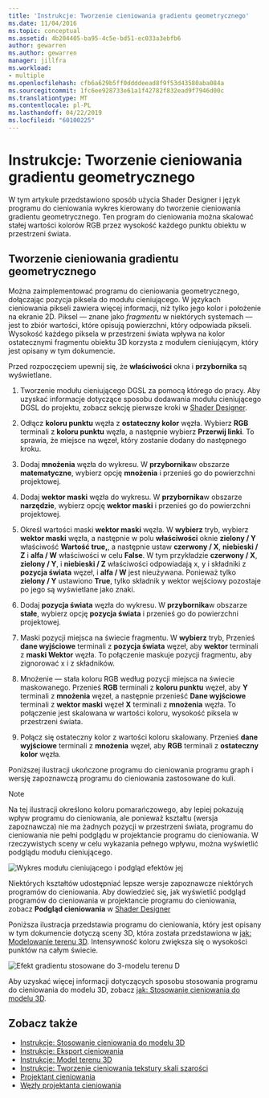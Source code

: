 ```yaml
---
title: 'Instrukcje: Tworzenie cieniowania gradientu geometrycznego'
ms.date: 11/04/2016
ms.topic: conceptual
ms.assetid: 4b204405-ba95-4c5e-bd51-ec033a3ebfb6
author: gewarren
ms.author: gewarren
manager: jillfra
ms.workload:
- multiple
ms.openlocfilehash: cfb6a629b5ff0ddddeead8f9f53d43580aba084a
ms.sourcegitcommit: 1fc6ee928733e61a1f42782f832ead9f7946d00c
ms.translationtype: MT
ms.contentlocale: pl-PL
ms.lasthandoff: 04/22/2019
ms.locfileid: "60100225"
---
```

# <a name="how-to-create-a-geometry-based-gradient-shader"></a>Instrukcje: Tworzenie cieniowania gradientu geometrycznego

W tym artykule przedstawiono sposób użycia Shader Designer i język programu do cieniowania wykres kierowany do tworzenie cieniowania gradientu geometrycznego. Ten program do cieniowania można skalować stałej wartości kolorów RGB przez wysokość każdego punktu obiektu w przestrzeni świata.

## <a name="create-a-geometry-based-gradient-shader"></a>Tworzenie cieniowania gradientu geometrycznego

Można zaimplementować programu do cieniowania geometrycznego, dołączając pozycja piksela do modułu cieniującego. W językach cieniowania pikseli zawiera więcej informacji, niż tylko jego kolor i położenie na ekranie 2D. Piksel — znane jako *fragmentu* w niektórych systemach — jest to zbiór wartości, które opisują powierzchni, który odpowiada pikseli. Wysokość każdego piksela w przestrzeni świata wpływa na kolor ostatecznymi fragmentu obiektu 3D korzysta z modułem cieniującym, który jest opisany w tym dokumencie.

Przed rozpoczęciem upewnij się, że **właściwości** okna i **przybornika** są wyświetlane.

1. Tworzenie modułu cieniującego DGSL za pomocą którego do pracy. Aby uzyskać informacje dotyczące sposobu dodawania modułu cieniującego DGSL do projektu, zobacz sekcję pierwsze kroki w [Shader Designer](../designers/shader-designer.md).

2. Odłącz **koloru punktu** węzła z **ostateczny kolor** węzła. Wybierz **RGB** terminali z **koloru punktu** węzła, a następnie wybierz **Przerwij linki**. To sprawia, że miejsce na węzeł, który zostanie dodany do następnego kroku.

3. Dodaj **mnożenia** węzła do wykresu. W **przybornika**w obszarze **matematyczne**, wybierz opcję **mnożenia** i przenieś go do powierzchni projektowej.

4. Dodaj **wektor maski** węzła do wykresu. W **przybornika**w obszarze **narzędzie**, wybierz opcję **wektor maski** i przenieś go do powierzchni projektowej.

5. Określ wartości maski **wektor maski** węzła. W **wybierz** tryb, wybierz **wektor maski** węzła, a następnie w polu **właściwości** oknie **zielony / Y** właściwość **Wartość true,**, a następnie ustaw **czerwony / X**, **niebieski / Z** i **alfa / W** właściwości w celu **False**. W tym przykładzie **czerwony / X**, **zielony / Y**, i **niebieski / Z** właściwości odpowiadają x, y i składniki z **pozycja świata** węzeł, i **alfa / W** jest nieużywana. Ponieważ tylko **zielony / Y** ustawiono **True**, tylko składnik y wektor wejściowy pozostaje po jego są wyświetlane jako znaki.

6. Dodaj **pozycja świata** węzła do wykresu. W **przybornika**w obszarze **stałe**, wybierz opcję **pozycja świata** i przenieś go do powierzchni projektowej.

7. Maski pozycji miejsca na świecie fragmentu. W **wybierz** tryb, Przenieś **dane wyjściowe** terminali z **pozycja świata** węzeł, aby **wektor** terminali z **maski Wektor** węzła. To połączenie maskuje pozycji fragmentu, aby zignorować x i z składników.

8. Mnożenie — stała koloru RGB według pozycji miejsca na świecie maskowanego. Przenieś **RGB** terminali z **koloru punktu** węzeł, aby **Y** terminali z **mnożenia** węzeł, a następnie przenieść  **Dane wyjściowe** terminali z **wektor maski** węzeł **X** terminali z **mnożenia** węzła. To połączenie jest skalowana w wartości koloru, wysokość piksela w przestrzeni świata.

9. Połącz się ostateczny kolor z wartości koloru skalowany. Przenieś **dane wyjściowe** terminali z **mnożenia** węzeł, aby **RGB** terminali z **ostateczny kolor** węzła.

Poniższej ilustracji ukończone programu do cieniowania programu graph i wersję zapoznawczą programu do cieniowania zastosowane do kuli.

> [!NOTE]
> Na tej ilustracji określono koloru pomarańczowego, aby lepiej pokazują wpływ programu do cieniowania, ale ponieważ kształtu (wersja zapoznawcza) nie ma żadnych pozycji w przestrzeni świata, programu do cieniowania nie pełni podglądu w projektancie programu do cieniowania. W rzeczywistych sceny w celu wykazania pełnego wpływu, można wyświetlić podglądu modułu cieniującego.

 ![Wykres modułu cieniującego i podgląd efektów jej](../designers/media/digit-gradient-effect-graph.png)

 Niektórych kształtów udostępniać lepsze wersje zapoznawcze niektórych programów do cieniowania. Aby dowiedzieć się, jak wyświetlić podgląd programów do cieniowania w projektancie programu do cieniowania, zobacz **Podgląd cieniowania** w [Shader Designer](../designers/shader-designer.md)

 Poniższa ilustracja przedstawia programu do cieniowania, który jest opisany w tym dokumencie dotyczą sceny 3D, która została przedstawiona w [jak: Modelowanie terenu 3D](../designers/how-to-model-3-d-terrain.md). Intensywność koloru zwiększa się o wysokości punktów na całym świecie.

 ![Efekt gradientu stosowane do 3&#45;modelu terenu D](../designers/media/digit-gradient-effect-result.png)

 Aby uzyskać więcej informacji dotyczących sposobu stosowania programu do cieniowania do modelu 3D, zobacz [jak: Stosowanie cieniowania do modelu 3D](../designers/how-to-apply-a-shader-to-a-3-d-model.md).

## <a name="see-also"></a>Zobacz także

- [Instrukcje: Stosowanie cieniowania do modelu 3D](../designers/how-to-apply-a-shader-to-a-3-d-model.md)
- [Instrukcje: Eksport cieniowania](../designers/how-to-export-a-shader.md)
- [Instrukcje: Model terenu 3D](../designers/how-to-model-3-d-terrain.md)
- [Instrukcje: Tworzenie cieniowania tekstury skali szarości](../designers/how-to-create-a-grayscale-texture-shader.md)
- [Projektant cieniowania](../designers/shader-designer.md)
- [Węzły projektanta cieniowania](../designers/shader-designer-nodes.md)